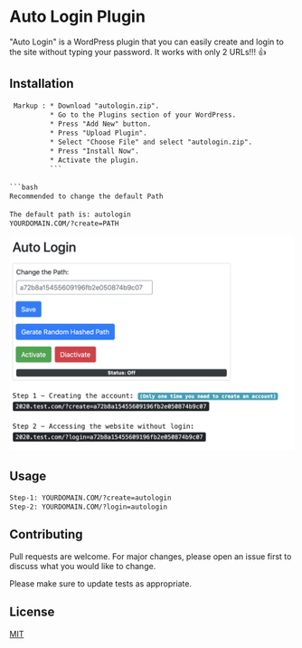 # Auto Login Plugin

"Auto Login" is a WordPress plugin that you can easily create and login to the site without typing your password.
It works with only 2 URLs!!! :+1:
## Installation

```
 Markup : * Download "autologin.zip".
          * Go to the Plugins section of your WordPress.
          * Press "Add New" button.
          * Press "Upload Plugin".
          * Select "Choose File" and select "autologin.zip".
          * Press "Install Now".
          * Activate the plugin.
          ```

```bash
Recommended to change the default Path

The default path is: autologin
YOURDOMAIN.COM/?create=PATH
```

![alt text](https://github.com/ShahinZa/auto-login-plugin/blob/master/plugin-image.png?raw=true)

## Usage

```
Step-1: YOURDOMAIN.COM/?create=autologin
Step-2: YOURDOMAIN.COM/?login=autologin
```

## Contributing
Pull requests are welcome. For major changes, please open an issue first to discuss what you would like to change.

Please make sure to update tests as appropriate.

## License
[MIT](https://choosealicense.com/licenses/mit/)
